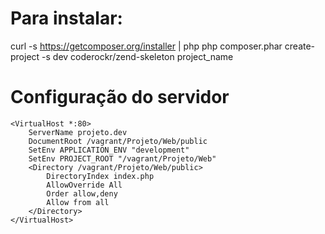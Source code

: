 # Para instalar:

curl -s https://getcomposer.org/installer | php
php composer.phar create-project -s dev coderockr/zend-skeleton project_name


# Configuração do servidor

    <VirtualHost *:80>
        ServerName projeto.dev
        DocumentRoot /vagrant/Projeto/Web/public
        SetEnv APPLICATION_ENV "development"
        SetEnv PROJECT_ROOT "/vagrant/Projeto/Web"
        <Directory /vagrant/Projeto/Web/public>
            DirectoryIndex index.php
            AllowOverride All
            Order allow,deny
            Allow from all
        </Directory>
    </VirtualHost>
    
